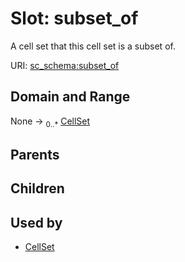 
# Slot: subset_of

A cell set that this cell set is a subset of.

URI: [sc_schema:subset_of](https://w3id.org/single-cell-schema/subset_of)


## Domain and Range

None &#8594;  <sub>0..\*</sub> [CellSet](CellSet.md)

## Parents


## Children


## Used by

 * [CellSet](CellSet.md)
